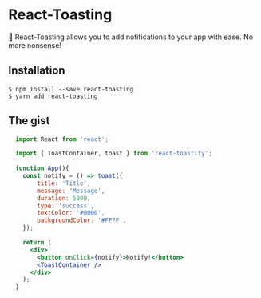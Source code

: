 # React-Toasting

🎉 React-Toasting allows you to add notifications to your app with ease. No more nonsense!

## Installation

```
$ npm install --save react-toasting
$ yarn add react-toasting
```

## The gist

```jsx
  import React from 'react';

  import { ToastContainer, toast } from 'react-toastify';
  
  function App(){
    const notify = () => toast({
		title: 'Title',
		message: 'Message',
		duration: 5000,
		type: 'success',
		textColor: '#0000',
		backgroundColor: '#FFFF',
	});

    return (
      <div>
        <button onClick={notify}>Notify!</button>
        <ToastContainer />
      </div>
    );
  }
```


